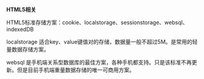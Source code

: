 **HTML5相关**

HTML5标准存储方案：cookie、localstorage、sessionstorage、websql、indexedDB

localstorage
适合key、value键值对的存储，数据量一般不超过5M。是常用的轻量数据存储方案。

websql
是手机端关系型数据库的最佳方案，各种手机都支持。只是该标准不再更新。但是目前手机端重量数据存储的唯一可商用方案。